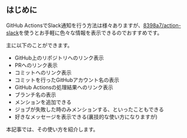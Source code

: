 ## はじめに

GitHub ActionsでSlack通知を行う方法は様々ありますが、[8398a7/action-slack](https://github.com/8398a7/action-slack)を使うとお手軽に色々な情報を表示できるのでおすすめです。

主に以下のことができます。

- GitHub上のリポジトリへのリンク表示
- PRへのリンク表示
- コミットへのリンク表示
- コミットを行ったGitHubアカウント名の表示
- GitHub Actionsの処理結果へのリンク表示
- ブランチ名の表示
- メンションを追加できる
- ジョブが失敗した時のみメンションする、といったこともできる
- 好きなメッセージを表示できる(裏技的な使い方になりますが)

本記事では、その使い方を紹介します。
